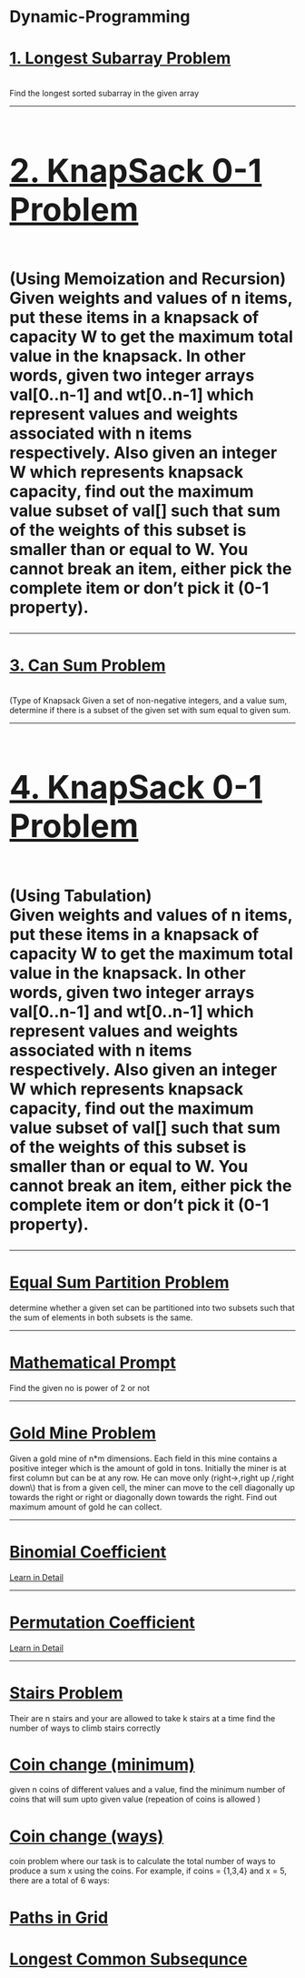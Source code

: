 # Dynamic-Programming
<h1><a href="https://github.com/tanaykulkarni27/Dynamic-Programming/blob/main/longest%20subarray.py">1. Longest Subarray Problem </a> </h1> <br>
Find the longest sorted subarray in the given array
<hr>
 <h1><a href="https://github.com/tanaykulkarni27/Dynamic-Programming/blob/main/knap.py"> <h1>2. KnapSack 0-1 Problem </a>  </h1> <br> (Using Memoization and Recursion)<br>
Given weights and values of n items, put these items in a knapsack of capacity W to get the maximum total value in the knapsack. In other words, given two integer arrays val[0..n-1] and wt[0..n-1] which represent values and weights associated with n items respectively. Also given an integer W which represents knapsack capacity, find out the maximum value subset of val[] such that sum of the weights of this subset is smaller than or equal to W. You cannot break an item, either pick the complete item or don’t pick it (0-1 property).
<hr>
<h1> <a href="https://github.com/tanaykulkarni27/Dynamic-Programming/blob/main/Can_sum.py"> 3. Can Sum Problem </a>  </h1> <br>
 (Type of Knapsack
Given a set of non-negative integers, and a value sum, determine if there is a subset of the given set with sum equal to given sum. 
<hr>
 <h1><a href="https://github.com/tanaykulkarni27/Dynamic-Programming/blob/main/knap.py"> <h1>4. KnapSack 0-1 Problem </a>  </h1> <br> (Using Tabulation)<br>
Given weights and values of n items, put these items in a knapsack of capacity W to get the maximum total value in the knapsack. In other words, given two integer arrays val[0..n-1] and wt[0..n-1] which represent values and weights associated with n items respectively. Also given an integer W which represents knapsack capacity, find out the maximum value subset of val[] such that sum of the weights of this subset is smaller than or equal to W. You cannot break an item, either pick the complete item or don’t pick it (0-1 property).
<hr>
<h1><a href="https://github.com/tanaykulkarni27/Dynamic-Programming/blob/main/part.py">Equal Sum Partition Problem</a></h1>
determine whether a given set can be partitioned into two subsets such that the sum of elements in both subsets is the same.
<hr>
  <h1><a href="https://github.com/tanaykulkarni27/Dynamic-Programming/blob/main/is_power.py">Mathematical Prompt</a></h1>
  <p>Find the given no is power of 2 or not</p>
<hr>
  <h1><a href="https://github.com/tanaykulkarni27/Dynamic-Programming/blob/main/gold_mine.py">Gold Mine Problem</a></h1>
  <p>
   Given a gold mine of n*m dimensions. Each field in this mine contains a positive integer which is the amount of gold in tons. Initially the miner is at first column but can be at any row. He can move only (right->,right up /,right down\) that is from a given cell, the miner can move to the cell diagonally up towards the right or right or diagonally down towards the right. Find out maximum amount of gold he can collect.
  </p>
  <hr>
  <h1><a href="https://github.com/tanaykulkarni27/Dynamic-Programming/blob/main/binomial.py">Binomial Coefficient</a></h1>
  
<p>
    <a href="https://www.geeksforgeeks.org/binomial-coefficient-dp-9/">Learn in Detail</a>
</p>
 <hr>
  <h1><a href="https://github.com/tanaykulkarni27/Dynamic-Programming/blob/main/permute.py">Permutation Coefficient</a></h1>
  
<p>
    <a href="https://www.geeksforgeeks.org/permutation-coefficient/">Learn in Detail</a>
</p>
<hr>
 <h1><a href="https://github.com/tanaykulkarni27/Dynamic-Programming/blob/main/stairs.cpp">Stairs Problem</a></h1>
  
<p>
    Their are n stairs and your are allowed to take k stairs at a time find the number of ways to climb stairs correctly
</p>
<h1> <a href="https://github.com/tanaykulkarni27/Dynamic-Programming/blob/main/mchg.cpp">Coin change (minimum) </a> </h1>
<p>
given n coins of different values and a value, find the minimum number of coins that will sum upto given value (repeation of coins is allowed )
</p>
<h1> <a href="https://github.com/tanaykulkarni27/Dynamic-Programming/blob/main/coin_ways.cpp">Coin change (ways) </a> </h1>
<p>
	coin problem where our task is to
	calculate the total number of ways to produce a sum x using the coins. For
	example, if coins = {1,3,4} and x = 5, there are a total of 6 ways:
</p>
<h1> <a href="https://github.com/tanaykulkarni27/Dynamic-Programming/blob/main/path_in_grid.cpp">Paths in Grid</a> </h1>
<h1> <a href="https://github.com/tanaykulkarni27/Dynamic-Programming/blob/main/longest_common_subsequence.cpp">Longest Common Subsequnce</a></h1>

